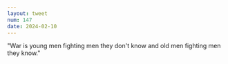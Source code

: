 ```yaml
---
layout: tweet
num: 147
date: 2024-02-10
---
```


"War is young men fighting men they don't know and old men fighting men they know."
